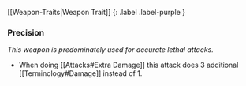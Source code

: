 
[[Weapon-Traits|Weapon Trait]]
{: .label .label-purple }

### Precision
*This weapon is predominately used for accurate lethal attacks.*
* When doing [[Attacks#Extra Damage]] this attack does 3 additional [[Terminology#Damage]] instead of 1.
